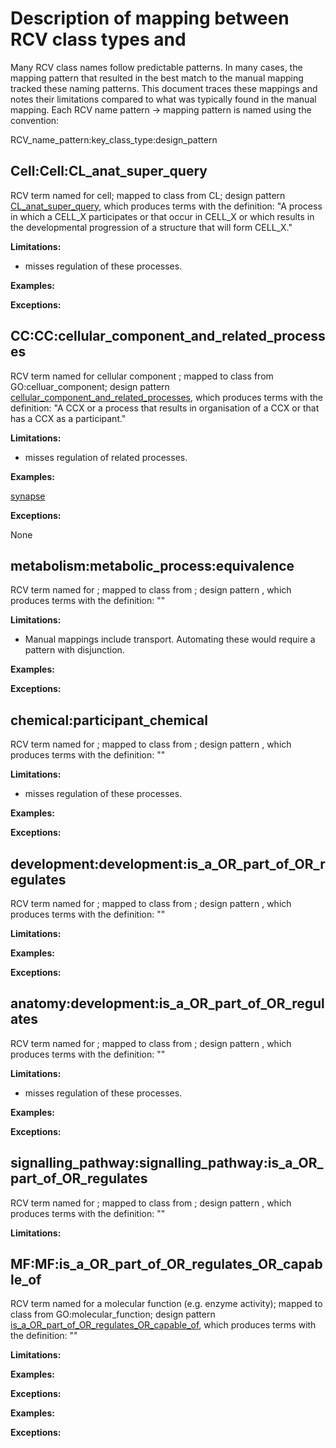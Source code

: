 # Description of mapping between RCV class types and 

Many RCV class names follow predictable patterns.  In many cases, the mapping pattern that resulted in the best match to the manual mapping tracked these naming patterns.  This document traces these mappings and notes their limitations compared to what was typically found in the manual mapping.  Each RCV name pattern -> mapping pattern is named using the convention:

RCV_name_pattern:key_class_type:design_pattern

## Cell:Cell:CL_anat_super_query

RCV term named for cell; mapped to class from CL; design pattern [CL_anat_super_query](https://github.com/GO-ROCHE-COLLAB/Roche_CV_mapping/blob/master/patterns/CL_anat_super_query.md), which produces terms with the definition: "A process in which a CELL_X participates or that occur in CELL_X or which results in the developmental progression of a structure that will form CELL_X."

__Limitations:__ 

- misses regulation of these processes.

__Examples:__

__Exceptions:__

## CC:CC:cellular_component_and_related_processes

RCV term named for cellular component ; mapped to class from GO:celluar_component; design pattern [cellular_component_and_related_processes](https://github.com/GO-ROCHE-COLLAB/Roche_CV_mapping/blob/master/patterns/cellular_component_and_related_processes.md), which produces terms with the definition: "A CCX or a process that results in organisation of a CCX or that has a CCX as a participant."

__Limitations:__ 

- misses regulation of related processes.

__Examples:__

[synapse](https://github.com/GO-ROCHE-COLLAB/Roche_CV_mapping/issues/33)

__Exceptions:__

None

## metabolism:metabolic_process:equivalence

RCV term named for ; mapped to class from ; design pattern [](), which produces terms with the definition: ""

__Limitations:__ 

- Manual mappings include transport.  Automating these would require a pattern with disjunction.

__Examples:__

__Exceptions:__


## chemical:participant_chemical

RCV term named for ; mapped to class from ; design pattern [](), which produces terms with the definition: ""

__Limitations:__ 

- misses regulation of these processes.

__Examples:__

__Exceptions:__


## development:development:is_a_OR_part_of_OR_regulates

RCV term named for ; mapped to class from ; design pattern [](), which produces terms with the definition: ""

__Limitations:__ 

__Examples:__

__Exceptions:__

## anatomy:development:is_a_OR_part_of_OR_regulates

RCV term named for ; mapped to class from ; design pattern [](), which produces terms with the definition: ""

__Limitations:__ 

- misses regulation of these processes.

__Examples:__

__Exceptions:__

## signalling_pathway:signalling_pathway:is_a_OR_part_of_OR_regulates

RCV term named for ; mapped to class from ; design pattern [](), which produces terms with the definition: ""

__Limitations:__ 


## MF:MF:is_a_OR_part_of_OR_regulates_OR_capable_of

RCV term named for a molecular function (e.g. enzyme activity); mapped to class from GO:molecular_function; design pattern [is_a_OR_part_of_OR_regulates_OR_capable_of](), which produces terms with the definition: ""

__Limitations:__ 


__Examples:__

__Exceptions:__

__Examples:__

__Exceptions:__







